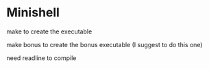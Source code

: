 # Minishell

make to create the executable

make bonus to create the bonus executable (I suggest to do this one)

need readline to compile
